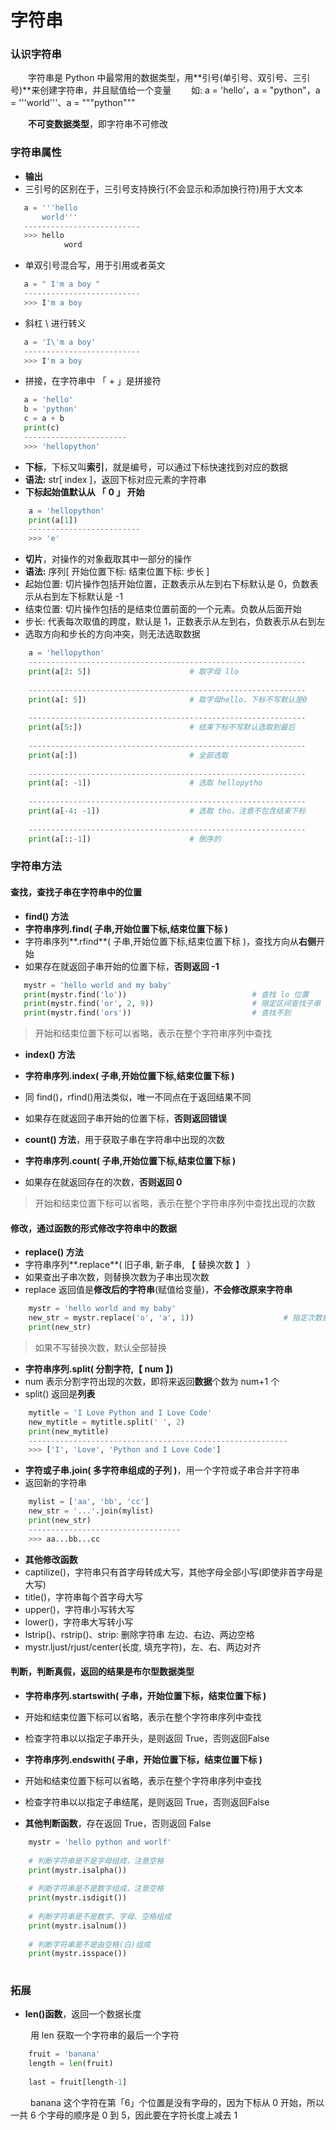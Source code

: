 # 字符串

### 认识字符串

&emsp;&emsp;字符串是 Python 中最常用的数据类型，用**引号(单引号、双引号、三引号)**来创建字符串，并且赋值给一个变量
&emsp;&emsp;如: a = 'hello'，a = "python"，a = '''world'''、a = """python"""

&emsp;&emsp;**不可变数据类型**，即字符串不可修改

### 字符串属性

*  **输出**
 * 三引号的区别在于，三引号支持换行(不会显示和添加换行符)用于大文本
 
 ```python
    a = '''hello
        world'''
    --------------------------
    >>> hello
             word
 ```
 
 * 单双引号混合写，用于引用或者英文
  
 ```python
    a = " I'm a boy "
    --------------------------
    >>> I'm a boy

 ```
 
 * 斜杠  \\  进行转义
 
 ```python
    a = 'I\'m a boy'
    --------------------------
    >>> I'm a boy
 ```
 
 * 拼接，在字符串中 「 + 」是拼接符
 
 ```python
    a = 'hello'
    b = 'python'
    c = a + b
    print(c)
    -----------------------
    >>> 'hellopython'
 ```


* **下标**，下标又叫**索引**，就是编号，可以通过下标快速找到对应的数据
 * **语法:** str[ index ]，返回下标对应元素的字符串
 * **下标起始值默认从 「 0 」 开始**
 
```python
    a = 'hellopython'
    print(a[1])
    -------------------------
    >>> 'e'
``` 
 
 
* **切片**，对操作的对象截取其中一部分的操作
 * **语法:** 序列[ 开始位置下标: 结束位置下标: 步长 ]
 * 起始位置: 切片操作包括开始位置，正数表示从左到右下标默认是 0，负数表示从右到左下标默认是 -1
 * 结束位置: 切片操作包括的是结束位置前面的一个元素。负数从后面开始
 * 步长: 代表每次取值的跨度，默认是 1，正数表示从左到右，负数表示从右到左
 * 选取方向和步长的方向冲突，则无法选取数据
 
```python
    a = 'hellopython' 
    --------------------------------------------------------------
    print(a[2: 5])                      # 取字母 llo
    
    --------------------------------------------------------------
    print(a[: 5])                       # 取字母hello，下标不写默认是0 
    
    --------------------------------------------------------------
    print(a[5:])                        # 结束下标不写默认选取到最后 
    
    --------------------------------------------------------------
    print(a[:])                         # 全部选取
    
    --------------------------------------------------------------
    print(a[: -1])                      # 选取 hellopytho
    
    --------------------------------------------------------------
    print(a[-4: -1])                    # 选取 tho，注意不包含结束下标
    
    --------------------------------------------------------------
    print(a[::-1])                      # 倒序的

```

### 字符串方法

#### 查找，查找子串在字符串中的位置
* **find() 方法**
 * **字符串序列.find( 子串,开始位置下标,结束位置下标 )**
 * 字符串序列**.rfind**( 子串,开始位置下标,结束位置下标 )，查找方向从**右侧**开始
 * 如果存在就返回子串开始的位置下标，**否则返回 -1**


 ```python
    mystr = 'hello world and my baby'
    print(mystr.find('lo'))                            # 查找 lo 位置
    print(mystr.find('or', 2, 9))                      # 限定区间查找子串
    print(mystr.find('ors'))                           # 查找不到
 ```

> 开始和结束位置下标可以省略，表示在整个字符串序列中查找

* **index() 方法**
 * **字符串序列.index( 子串,开始位置下标,结束位置下标 )**
 * 同 find()，rfind()用法类似，唯一不同点在于返回结果不同
 * 如果存在就返回子串开始的位置下标，**否则返回错误**


* **count() 方法**，用于获取子串在字符串中出现的次数
 * **字符串序列.count( 子串,开始位置下标,结束位置下标 )**
 * 如果存在就返回存在的次数，**否则返回 0**
 
> 开始和结束位置下标可以省略，表示在整个字符串序列中查找出现的次数


#### 修改，通过函数的形式修改字符串中的数据
* **replace() 方法**
 * 字符串序列**.replace**( 旧子串, 新子串, 【 替换次数 】 ）
 * 如果查出子串次数，则替换次数为子串出现次数
 * replace 返回值是**修改后的字符串**(赋值给变量)，**不会修改原来字符串**

```python
    mystr = 'hello world and my baby'
    new_str = mystr.replace('o', 'a', 1))                    # 指定次数替换
    print(new_str)
```
> 如果不写替换次数，默认全部替换

* **字符串序列.split( 分割字符,【 num 】)**
 *  num 表示分割字符出现的次数，即将来返回**数据**个数为 num+1 个
 *  split() 返回是**列表**

```python
    mytitle = 'I Love Python and I Love Code'
    new_mytitle = mytitle.split(' ', 2)
    print(new_mytitle)
    ----------------------------------------------------------
    >>> ['I', 'Love', 'Python and I Love Code']
```

* **字符或子串.join( 多字符串组成的子列 )**，用一个字符或子串合并字符串
 * 返回新的字符串


```python
    mylist = ['aa', 'bb', 'cc']
    new_str = '...'.join(mylist)
    print(new_str)
    ----------------------------------
    >>> aa...bb...cc
```


* **其他修改函数**
 * captilize()，字符串只有首字母转成大写，其他字母全部小写(即使非首字母是大写)
 * title()，字符串每个首字母大写
 * upper()，字符串小写转大写
 * lower()，字符串大写转小写
 * lstrip()、rstrip()、strip: 删除字符串 左边、右边、两边空格
 * mystr.ljust/rjust/center(长度, 填充字符)，左、右、两边对齐


#### 判断，判断真假，返回的结果是布尔型数据类型

*  **字符串序列.startswith( 子串，开始位置下标，结束位置下标 )**
  *  开始和结束位置下标可以省略，表示在整个字符串序列中查找
  *  检查字符串以以指定子串开头，是则返回 True，否则返回False
  

*  **字符串序列.endswith( 子串，开始位置下标，结束位置下标 )**
  *  开始和结束位置下标可以省略，表示在整个字符串序列中查找
  *  检查字符串以以指定子串结尾，是则返回 True，否则返回False


* **其他判断函数**，存在返回 True，否则返回 False


```python
    mystr = 'hello python and worlf'
    
    # 判断字符串是不是字母组成，注意空格
    print(mystr.isalpha())
    
    # 判断字符串是不是数字组成，注意空格
    print(mystr.isdigit())
    
    # 判断字符串是不是数字、字母、空格组成
    print(mystr.isalnum())
    
    # 判断字符串是不是由空格(白)组成
    print(mystr.isspace())
    
```


### 拓展
*  **len()函数**，返回一个数据长度

&emsp;&emsp; 用 len 获取一个字符串的最后一个字符
```python
    fruit = 'banana'
    length = len(fruit)
    
    last = fruit[length-1] 

```
&emsp;&emsp; banana 这个字符在第「6」个位置是没有字母的，因为下标从 0 开始，所以一共 6 个字母的顺序是 0 到 5，因此要在字符长度上减去 1















































 

 










        


   






